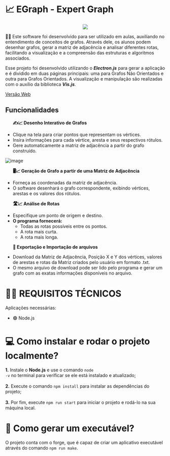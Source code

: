 # 📈 EGraph - Expert Graph

<div align="center">
  <a href="#">
    <img src="https://skillicons.dev/icons?i=javascript,nodejs"/>
  </a>
</div>

<p>
  🧑‍🏫 Este software foi desenvolvido para ser utilizado em aulas, auxiliando no entendimento de conceitos de grafos. Através dele, os alunos podem desenhar grafos, gerar a matriz de adjacência e analisar diferentes rotas, facilitando a      visualização e a compreensão das estruturas e algoritmos associados.
</p>
<p>
  Esse projeto foi desenvolvido utilizando o <i><b>Electron.js</b></i> para gerar a aplicação e é dividido em duas páginas principais: uma para Grafos Não Orientados e outra para Grafos Orientados. A visualização e manipulação são realizadas com o auxílio da biblioteca <i><b>Vis.js</b></i>.
</p>
<p><a href="https://make-your-graph.vercel.app/">Versão Web</a></p>

## Funcionalidades
<ul>
  <p><b>✍️📈 Desenho Interativo de Grafos</b></p>
  <li>Clique na tela para criar pontos que representam os vértices.</li>
  <li>Insira informações para cada vértice, aresta e seus respectivos rótulos.</li>
  <li>Gere automaticamente a matriz de adjacência a partir do grafo construído.</li>
</ul>

![image](https://github.com/user-attachments/assets/2b70fa5b-c30a-4066-b4ff-b47184626726)

<ul>
  <p><b>🖥️📈 Geração de Grafo a partir de uma Matriz de Adjacência</b></p>
  <li>Forneça as coordenadas da matriz de adjacência.</li>
  <li>O software desenhará o grafo correspondente, exibindo vértices, arestas e os valores dos rótulos.</li>
</ul>

<ul>
  <p><b>🛣️📈 Análise de Rotas</b></p>
  <li>Especifique um ponto de origem e destino.</li>
  <li>
    <b>O programa fornecerá:</b>
    <ul>
      <li>Todas as rotas possíveis entre os pontos.</li>
      <li>A rota mais curta.</li>
      <li>A rota mais longa.</li>
    </ul>
  </li>
</ul>

<ul>
  <p><b>📁 Exportação e Importação de arquivos</b></p>
  <li>Download da Matriz de Adjacência, Posição X e Y dos vértices, valores de arestas e rotas da Matriz criados pelo usuário em formato .txt.</li>
  <li>O mesmo arquivo de download pode ser lido pelo programa e gerar um grafo com as exatas informações disponíveis no arquivo.</li>
</ul>

# 👨‍💻 REQUISITOS TÉCNICOS
<p>Aplicações necessárias:</p>
<ul>
  <li>🟢 Node.js</li>
</ul>

# 💻 Como instalar e rodar o projeto localmente?

  <b>1.</b> Instale o <b>Node.js</b> e use o comando <code>node -v</code> no terminal para verificar se ele está instalado e atualizado; <br><br>
  <b>2.</b> Execute o comando <code>npm install</code> para instalar as dependências do projeto; <br><br>
  <b>3.</b> Por fim, execute <code>npm run start</code> para iniciar o projeto e rodá-lo na sua máquina local.

# 👾 Como gerar um executável?
<p>
  O projeto conta com o forge, que é capaz de criar um aplicativo executável através do comando <code>npm run make</code>.
</p>
